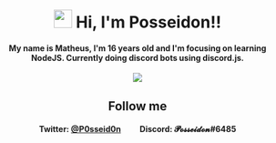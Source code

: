 

<h1 align="center"><img src="https://media.giphy.com/media/hvRJCLFzcasrR4ia7z/giphy.gif" width="32px"> Hi, I'm Posseidon!!</h1>

<h4 align="center" >My name is Matheus, I'm 16 years old and I'm focusing on learning NodeJS. Currently doing discord bots using discord.js.</h4>

<p align="center">  
<a href="https://github.com/Posseidon0110">
  <img align="center" src="https://github-readme-stats.vercel.app/api/top-langs/?username=Posseidon0110&layout=compact)](https://github.com/anuraghazra/github-readme-stats" />
</a>
</p>
<h2 align="center" >Follow me</h2>
<h4 align="center" >Twitter: <b><a href="https://twitter.com/P0sseid0n">@P0sseid0n</a></b>&nbsp;&nbsp;&nbsp;&nbsp;&nbsp;&nbsp;&nbsp;&nbsp;&nbsp;&nbsp;Discord: 𝓟𝓸𝓼𝓼𝓮𝓲𝓭𝓸𝓷<b>#6485</b></h4>

